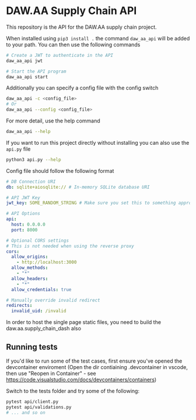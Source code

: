 # DAW.AA Supply Chain API

This repository is the API for the DAW.AA supply chain project. 

When installed using `pip3 install .` the command `daw_aa_api` will be added to your path.
You can then use the following commands

```bash
# Create a JWT to authenticate in the API
daw_aa_api jwt 

# Start the API program
daw_aa_api start 
```

Additionally you can specify a config file with the config switch
```bash
daw_aa_api -c <config_file>
# Or
daw_aa_api --config <config_file>
```

For more detail, use the help command
```bash
daw_aa_api --help
```

If you want to run this project directly without installing you can also use the `api.py` file
```bash
python3 api.py --help
```

Config file should follow the following format
```yaml
# DB Connection URI
db: sqlite+aiosqlite:// # In-memory SQLite database URI

# API JWT Key
jwt_key: SOME_RANDOM_STRING # Make sure you set this to something appropriately random  

# API Options
api:
  host: 0.0.0.0
  port: 8000

# Optional CORS settings
# This is not needed when using the reverse proxy
cors: 
  allow_origins:
    - http://localhost:3000
  allow_methods:
    - "*"
  allow_headers:
    - "*"
  allow_credentials: true

# Manually override invalid redirect
redirects:
  invalid_uid: /invalid
```

In order to host the single page static files, you need to build the daw.aa.supply_chain_dash also

## Running tests

If you'd like to run some of the test cases, first ensure you've opened the devcontainer enviroment 
(Open the dir contiaining .devcontainer in vscode, then use "Reopen in Container" - see https://code.visualstudio.com/docs/devcontainers/containers)

Switch to the tests folder and try some of the following:

```bash
pytest api/client.py
pytest api/validations.py
# ... and so on
```
